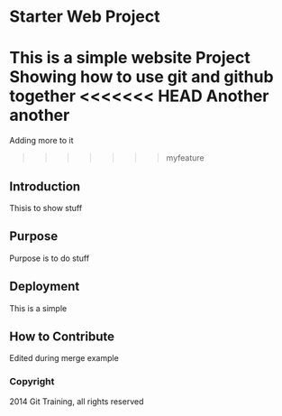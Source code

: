 # Starter Web Project

This is a simple website Project
Showing how to use git and github together
<<<<<<< HEAD
Another another
=======
Adding more to it
>>>>>>> myfeature

## Introduction

Thisis to show stuff

## Purpose

Purpose is to do stuff

## Deployment

This is a simple

## How to Contribute

Edited during merge example

### Copyright

2014 Git Training, all rights reserved
